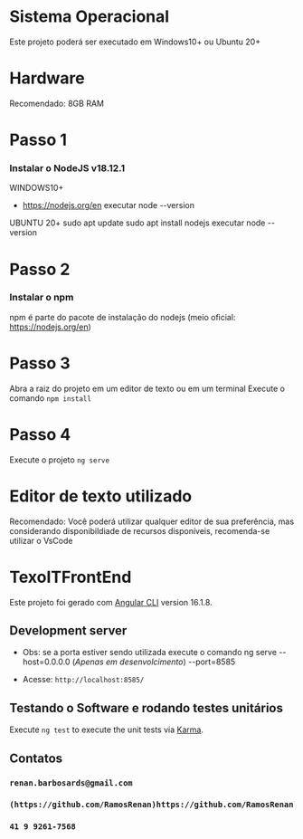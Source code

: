 # Sistema Operacional
Este projeto poderá ser executado em Windows10+ ou Ubuntu 20+

# Hardware
Recomendado: 8GB RAM

# Passo 1
### Instalar o NodeJS v18.12.1
WINDOWS10+
 - https://nodejs.org/en
executar node --version

UBUNTU 20+
sudo apt update
sudo apt install nodejs
executar node --version

# Passo 2 
### Instalar o npm
npm é parte do pacote de instalação do nodejs (meio oficial: https://nodejs.org/en) 

# Passo 3
Abra a raiz do projeto em um editor de texto ou em um terminal
Execute o comando `npm install`

# Passo 4
Execute o projeto `ng serve`

# Editor de texto utilizado
Recomendado: Você poderá utilizar qualquer editor de sua preferência, mas considerando disponibildiade de recursos disponíveis, recomenda-se utilizar o VsCode 

# TexoITFrontEnd
Este projeto foi gerado com [Angular CLI](https://github.com/angular/angular-cli) version 16.1.8.

## Development server
 * Obs: se a porta estiver sendo utilizada execute o comando ng serve --host=0.0.0.0 (*Apenas em desenvolcimento*) --port=8585
 - Acesse: `http://localhost:8585/`

## Testando o Software e rodando testes unitários
Execute `ng test` to execute the unit tests via [Karma](https://karma-runner.github.io).

## Contatos
### `renan.barbosards@gmail.com`
### `(https://github.com/RamosRenan)https://github.com/RamosRenan`
### `41 9 9261-7568`


 
